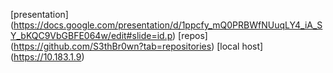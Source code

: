 <style> 
h1 {
  text-align: left, center
  
  }
</style>
  [presentation] (https://docs.google.com/presentation/d/1ppcfy_mQ0PRBWfNUuqLY4_iA_SY_bKQC9VbGBFE064w/edit#slide=id.p)
  [repos] (https://github.com/S3thBr0wn?tab=repositories)
  [local host] (https://10.183.1.9)
